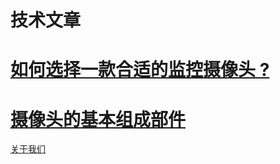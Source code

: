 <h1>技术文章</h1>

# <a href="https://github.com/caddier/smartguard/blob/master/choose_camera.md">如何选择一款合适的监控摄像头 ? </a>
# <a href="https://github.com/caddier/smartguard/blob/master/camera_made_of.md">摄像头的基本组成部件 </a>



<a href="smartguardla.com"> 关于我们</a>

